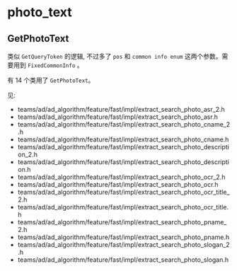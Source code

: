# photo_text

## GetPhotoText

类似 `GetQueryToken` 的逻辑, 不过多了 `pos` 和 `common info enum` 这两个参数。需要用到
`FixedCommonInfo` 。

有 14 个类用了 `GetPhotoText`。

见:

- teams/ad/ad_algorithm/feature/fast/impl/extract_search_photo_asr_2.h
- teams/ad/ad_algorithm/feature/fast/impl/extract_search_photo_asr.h
- teams/ad/ad_algorithm/feature/fast/impl/extract_search_photo_cname_2.h
- teams/ad/ad_algorithm/feature/fast/impl/extract_search_photo_cname.h
- teams/ad/ad_algorithm/feature/fast/impl/extract_search_photo_description_2.h
- teams/ad/ad_algorithm/feature/fast/impl/extract_search_photo_description.h
- teams/ad/ad_algorithm/feature/fast/impl/extract_search_photo_ocr_2.h
- teams/ad/ad_algorithm/feature/fast/impl/extract_search_photo_ocr.h
- teams/ad/ad_algorithm/feature/fast/impl/extract_search_photo_ocr_title_2.h
- teams/ad/ad_algorithm/feature/fast/impl/extract_search_photo_ocr_title.h
- teams/ad/ad_algorithm/feature/fast/impl/extract_search_photo_pname_2.h
- teams/ad/ad_algorithm/feature/fast/impl/extract_search_photo_pname.h
- teams/ad/ad_algorithm/feature/fast/impl/extract_search_photo_slogan_2.h
- teams/ad/ad_algorithm/feature/fast/impl/extract_search_photo_slogan.h
